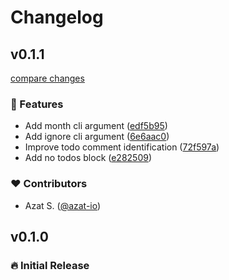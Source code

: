 # Changelog


## v0.1.1

[compare changes](https://github.com/azat-io/todoctor/compare/v0.1.0...v0.1.1)

### 🚀 Features

- Add month cli argument ([edf5b95](https://github.com/azat-io/todoctor/commit/edf5b95))
- Add ignore cli argument ([6e6aac0](https://github.com/azat-io/todoctor/commit/6e6aac0))
- Improve todo comment identification ([72f597a](https://github.com/azat-io/todoctor/commit/72f597a))
- Add no todos block ([e282509](https://github.com/azat-io/todoctor/commit/e282509))

### ❤️ Contributors

- Azat S. ([@azat-io](http://github.com/azat-io))

## v0.1.0

### 🔥️️ Initial Release

